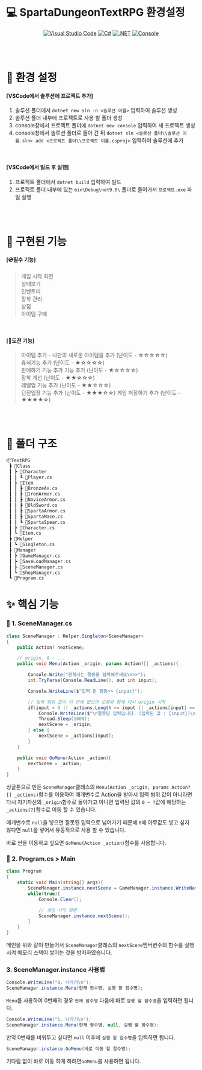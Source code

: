 # 💻 SpartaDungeonTextRPG 환경설정

<div align="center">

[![Visual Studio Code](https://custom-icon-badges.demolab.com/badge/Visual%20Studio%20Code-0078d7.svg?logo=vsc&logoColor=white)](#)
[![C#](https://custom-icon-badges.demolab.com/badge/C%23%2013.0-%23239120.svg?logo=cshrp&logoColor=white)](#)
[![.NET](https://img.shields.io/badge/.NET%209.0-512BD4?logo=dotnet&logoColor=fff)](#)
[![Console](https://custom-icon-badges.demolab.com/badge/Console-444444.svg?&logoColor=gray)](#)


<br><br>

</div>

# 🔧 환경 설정

#### **[VSCode에서 솔루션에 프로젝트 추가]**  
1. 솔루션 폴더에서 `dotnet new sln -n <솔루션 이름>` 입력하여 솔루션 생성
2. 솔루션 폴더 내부에 프로젝트로 사용 할 폴더 생성
3. console창에서 프로젝트 폴더에 `dotnet new console` 입력하여 새 프로젝트 생성
4. console창에서 솔루션 폴더로 돌아 간 뒤 `dotnet sln <솔루션 폴더\\솔루션 이름.sln> add <프로젝트 폴더\\프로젝트 이름.csproj>` 입력하여 솔루션에 추가  

<br>

#### **[VSCode에서 빌드 후 실행]**
1. 프로젝트 폴더에서 `dotnet build` 입력하여 빌드
2. 프로젝트 폴더 내부에 있는 `bin\Debug\net9.0\` 폴더로 들어가서 `프로젝트.exe` 파일 실행 


<br><br>

# 🔨 구현된 기능

#### **[💿필수 기능]**  
> 게임 시작 화면  
> 상태보기  
> 인벤토리  
> 장착 관리  
> 상점  
> 아이템 구매

<br>

#### **[📀도전 기능]**  
> 아이템 추가 - 나만의 새로운 아이템을 추가 (난이도 - ☆☆☆☆☆)  
> 휴식기능 추가 (난이도 - ★☆☆☆☆)  
> 판매하기 기능 추가 기능 추가 (난이도 - ★☆☆☆☆)  
> 장착 개선 (난이도 - ★★☆☆☆)  
> 레벨업 기능 추가 (난이도 - ★★☆☆☆)  
> 던전입장 기능 추가 (난이도 - ★★★☆☆)
> 게임 저장하기 추가 (난이도 - ★★★★☆)

<br><br>

# 📂 폴더 구조
```bash
📦TextRPG  
 ┣ 📂Class  
 ┃ ┣ 📂Character  
 ┃ ┃ ┗ 📜Player.cs  
 ┃ ┣ 📂Item  
 ┃ ┃ ┣ 📜BronzeAx.cs  
 ┃ ┃ ┣ 📜IronArmor.cs  
 ┃ ┃ ┣ 📜NoviceArmor.cs  
 ┃ ┃ ┣ 📜OldSword.cs  
 ┃ ┃ ┣ 📜SpartaArmor.cs  
 ┃ ┃ ┣ 📜SpartaMace.cs  
 ┃ ┃ ┗ 📜SpartaSpear.cs  
 ┃ ┣ 📜Character.cs  
 ┃ ┗ 📜Item.cs  
 ┣ 📂Helper  
 ┃ ┗ 📜Singleton.cs  
 ┣ 📂Manager  
 ┃ ┣ 📜GameManager.cs  
 ┃ ┣ 📜SaveLoadManager.cs  
 ┃ ┣ 📜SceneManager.cs  
 ┃ ┗ 📜ShopManager.cs  
 ┗ 📜Program.cs  
```

# ✨ 핵심 기능
### 📜 1. SceneManager.cs
```C#
class SceneManager : Helper.Singleton<SceneManager>
{
    public Action? nextScene;

    // origin, 0 ~ ...
    public void Menu(Action _origin, params Action?[] _actions){

        Console.Write("원하시는 행동을 입력해주세요\n>>");
        int.TryParse(Console.ReadLine(), out int input);

        Console.WriteLine($"입력 된 행동>> {input}");

        // 입력 범위 값이 이 안에 없으면 오류와 함께 다시 origin 시작
        if(input < 0 || _actions.Length <= input || _actions[input] == null){
            Console.WriteLine($"\n잘못된 입력입니다. (입력된 값 : {input})\n");
            Thread.Sleep(1000);
            nextScene = _origin;
        } else {
            nextScene = _actions[input];
        }
    }

    public void GoMenu(Action _action){
        nextScene = _action;
    }
}
```
 싱글톤으로 만든 `SceneManager`클래스의 `Menu(Action _origin, params Action?[] _actions)`함수를 이용하여 매개변수로 Action을 받아서 입력 범위 값이 아니라면 다시 자기자신의 `_origin`함수로 돌아가고 아니면 입력된 값의 `0 ~ ?`값에 해당하는 `_actions[?]`함수로 이동 할 수 있습니다.  
  
매개변수로 `null`을 넣으면 잘못된 입력으로 넘어가기 때문에 `0`에 아무값도 넣고 싶지 않다면 `null`을 넣어서 유동적으로 사용 할 수 있습니다.

바로 씬을 이동하고 싶으면 `GoMenu(Action _action)`함수를 사용합니다.

### 📜 2. Program.cs > Main
```C#
class Program
{
    static void Main(string[] args){
        SceneManager.instance.nextScene = GameManager.instance.WriteName;
        while(true){
            Console.Clear();

            // 게임 시작 화면
            SceneManager.instance.nextScene();
        }
    }
}
```
메인을 위와 같이 만들어서 `SceneManager`클래스의 `nextScene`멤버변수의 함수를 실행시켜 메모리 스택이 쌓이는 것을 방지하였습니다.

### 3. SceneManager.instance 사용법
```C#
Console.WriteLine("0. 나가기\n");
SceneManager.instance.Menu(현재 함수명, 실행 할 함수명);
```
`Menu`를 사용하여 0번째의 경우 `현재 함수명` 다음에 바로 `실행 할 함수명`을 입력하면 됩니다.

```C#
Console.WriteLine("1. 나가기\n");
SceneManager.instance.Menu(현재 함수명, null, 실행 할 함수명);
```
만약 0번째를 비워두고 싶다면 `null` 이후에 `실행 할 함수명`을 입력하면 됩니다.

```C#
SceneManager.instance.GoMenu(바로 이동 할 함수명);
```
기다림 없이 바로 이동 하게 하려면`GoMenu`를 사용하면 됩니다.
